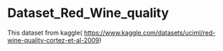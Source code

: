 # Dataset_Red_Wine_quality
This dataset from kaggle( https://www.kaggle.com/datasets/uciml/red-wine-quality-cortez-et-al-2009)
